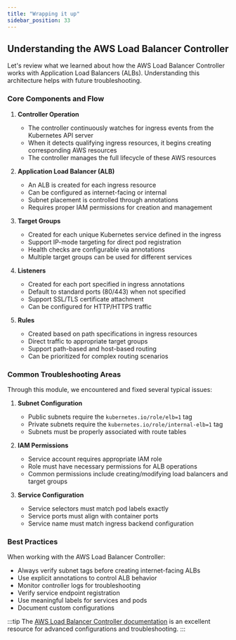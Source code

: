 ```yaml
---
title: "Wrapping it up"
sidebar_position: 33
---
```


## Understanding the AWS Load Balancer Controller

Let's review what we learned about how the AWS Load Balancer Controller works with Application Load Balancers (ALBs). Understanding this architecture helps with future troubleshooting.

### Core Components and Flow

1. **Controller Operation**
   * The controller continuously watches for ingress events from the Kubernetes API server
   * When it detects qualifying ingress resources, it begins creating corresponding AWS resources
   * The controller manages the full lifecycle of these AWS resources

2. **Application Load Balancer (ALB)**
   * An ALB is created for each ingress resource
   * Can be configured as internet-facing or internal
   * Subnet placement is controlled through annotations
   * Requires proper IAM permissions for creation and management

3. **Target Groups**
   * Created for each unique Kubernetes service defined in the ingress
   * Support IP-mode targeting for direct pod registration
   * Health checks are configurable via annotations
   * Multiple target groups can be used for different services

4. **Listeners**
   * Created for each port specified in ingress annotations
   * Default to standard ports (80/443) when not specified
   * Support SSL/TLS certificate attachment
   * Can be configured for HTTP/HTTPS traffic

5. **Rules**
   * Created based on path specifications in ingress resources
   * Direct traffic to appropriate target groups
   * Support path-based and host-based routing
   * Can be prioritized for complex routing scenarios

### Common Troubleshooting Areas

Through this module, we encountered and fixed several typical issues:

1. **Subnet Configuration**
   * Public subnets require the `kubernetes.io/role/elb=1` tag
   * Private subnets require the `kubernetes.io/role/internal-elb=1` tag
   * Subnets must be properly associated with route tables

2. **IAM Permissions**
   * Service account requires appropriate IAM role
   * Role must have necessary permissions for ALB operations
   * Common permissions include creating/modifying load balancers and target groups

3. **Service Configuration**
   * Service selectors must match pod labels exactly
   * Service ports must align with container ports
   * Service name must match ingress backend configuration

### Best Practices

When working with the AWS Load Balancer Controller:

* Always verify subnet tags before creating internet-facing ALBs
* Use explicit annotations to control ALB behavior
* Monitor controller logs for troubleshooting
* Verify service endpoint registration
* Use meaningful labels for services and pods
* Document custom configurations

:::tip
The [AWS Load Balancer Controller documentation](https://kubernetes-sigs.github.io/aws-load-balancer-controller/latest/) is an excellent resource for advanced configurations and troubleshooting.
:::

